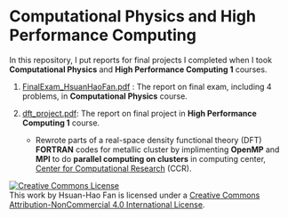 # Computational Physics and High Performance Computing

In this repository, I put reports for final projects I completed when I took **Computational Physics** and **High Performance Computing 1** courses.

1. [FinalExam_HsuanHaoFan.pdf](https://github.com/hsuanhao/Computational_Physics/blob/master/FinalExam_HsuanHaoFan.pdf) : The report on final exam, including 4 problems, in **Computational Physics** course.



2. [dft_project.pdf](https://github.com/hsuanhao/Computational_Physics/blob/master/dft_project.pdf): The report on final project in **High Performance Computing 1** course.

   - Rewrote parts of a real-space density functional theory (DFT) **FORTRAN** codes for metallic cluster by implimenting **OpenMP** and **MPI** to do **parallel computing on clusters** in computing center, [Center for Computational Research](https://www.buffalo.edu/ccr.html) (CCR).


<a rel="license" href="http://creativecommons.org/licenses/by-nc/4.0/"><img alt="Creative Commons License" style="border-width:0" src="https://i.creativecommons.org/l/by-nc/4.0/88x31.png" /></a><br />This work by <span xmlns:cc="http://creativecommons.org/ns#" property="cc:attributionName">Hsuan-Hao Fan</span> is licensed under a <a rel="license" href="http://creativecommons.org/licenses/by-nc/4.0/">Creative Commons Attribution-NonCommercial 4.0 International License</a>.
